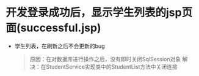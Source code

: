 # 开发登录成功后，显示学生列表的jsp页面(successful.jsp)
- 学生列表，在刷新之后不会更新的bug
  > 原因：在对数据库进行操作之后，没有即时关闭SqlSession对象
  > 解决：在StudentService实现类中的StudentList方法中关闭连接